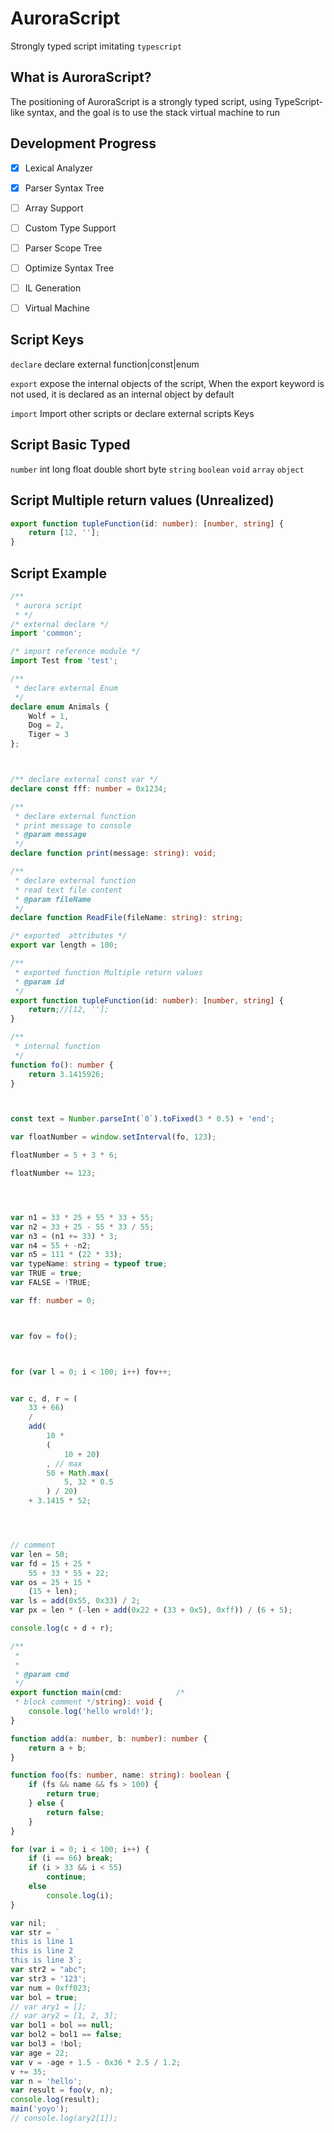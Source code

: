 # AuroraScript 
Strongly typed script imitating `typescript` 

What is AuroraScript?
--------------
The positioning of AuroraScript is a strongly typed script, using TypeScript-like syntax,
and the goal is to use the stack virtual machine to run 



Development Progress  
--------------
- [x] Lexical Analyzer
- [x] Parser Syntax Tree 
- [ ] Array Support
- [ ] Custom Type Support
- [ ] Parser Scope Tree
- [ ] Optimize Syntax Tree 
- [ ] IL Generation 
- [ ] Virtual Machine



Script Keys
--------------
`declare` declare external function|const|enum

`export`  expose the internal objects of the script, When the export keyword is not used, it is declared as an internal object by default

`import`  Import other scripts or declare external scripts Keys



Script Basic Typed
--------------
`number` int long float double short byte
`string` 
`boolean`
`void`
`array`
`object`

Script Multiple return values (Unrealized)
--------------
``` typescript
export function tupleFunction(id: number): [number, string] {
    return [12, ''];
}
```


Script Example
--------------



``` typescript
/**
 * aurora script
 * */
/* external declare */
import 'common';

/* import reference module */
import Test from 'test';

/**
 * declare external Enum
 */
declare enum Animals {
    Wolf = 1,
    Dog = 2,
    Tiger = 3
};



/** declare external const var */
declare const fff: number = 0x1234;

/**
 * declare external function
 * print message to console
 * @param message
 */
declare function print(message: string): void;

/**
 * declare external function
 * read text file content
 * @param fileName
 */
declare function ReadFile(fileName: string): string;

/* exported  attributes */
export var length = 100;

/**
 * exported function Multiple return values
 * @param id
 */
export function tupleFunction(id: number): [number, string] {
    return;//[12, ''];
}

/**
 * internal function
 */
function fo(): number {
    return 3.1415926;
}



const text = Number.parseInt(`0`).toFixed(3 * 0.5) + 'end';

var floatNumber = window.setInterval(fo, 123);

floatNumber = 5 + 3 * 6;

floatNumber += 123;




var n1 = 33 * 25 + 55 * 33 + 55;
var n2 = 33 + 25 - 55 * 33 / 55;
var n3 = (n1 += 33) * 3;
var n4 = 55 + -n2;
var n5 = 111 * (22 * 33);
var typeName: string = typeof true;
var TRUE = true;
var FALSE = !TRUE;

var ff: number = 0;



var fov = fo();



for (var l = 0; i < 100; i++) fov++;


var c, d, r = (
    33 + 66)
    /
    add(
        10 *
        (
            10 + 20)
        , // max
        50 + Math.max(
            5, 32 * 0.5
        ) / 20)
    + 3.1415 * 52;




// comment
var len = 50;
var fd = 15 + 25 *
    55 + 33 * 55 + 22;
var os = 25 + 15 *
    (15 + len);
var ls = add(0x55, 0x33) / 2;
var px = len * (-len + add(0x22 + (33 + 0x5), 0xff)) / (6 + 5);

console.log(c + d + r);

/**
 *          
 * 
 * @param cmd
 */
export function main(cmd:            /* 
 * block comment */string): void {
    console.log('hello wrold!');
}

function add(a: number, b: number): number {
    return a + b;
}

function foo(fs: number, name: string): boolean {
    if (fs && name && fs > 100) {
        return true;
    } else {
        return false;
    }
}

for (var i = 0; i < 100; i++) {
    if (i == 66) break;
    if (i > 33 && i < 55)
        continue;
    else
        console.log(i);
}

var nil;
var str = `
this is line 1
this is line 2
this is line 3`;
var str2 = "abc";
var str3 = '123';
var num = 0xff023;
var bol = true;
// var ary1 = [];
// var ary2 = [1, 2, 3];
var bol1 = bol == null;
var bol2 = bol1 == false;
var bol3 = !bol;
var age = 22;
var v = -age + 1.5 - 0x36 * 2.5 / 1.2;
v += 35;
var n = 'hello';
var result = foo(v, n);
console.log(result);
main('yoyo');
// console.log(ary2[1]);
```